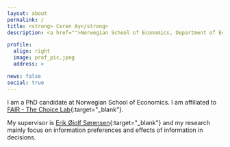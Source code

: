 ```yaml
---
layout: about
permalink: /
title: <strong> Ceren Ay</strong>
description: <a href="">Norwegian School of Economics, Department of Economics, FAIR - The Choice Lab</a>.

profile:
  align: right
  image: prof_pic.jpeg
  address: >

news: false
social: true
---
```


I am a PhD candidate at Norwegian School of Economics. I am affiliated to [FAIR - The Choice Lab](https://www.nhh.no/en/research-centres/fair/research/){:target="\_blank"}. 

My supervisor is [Erik Øiolf Sørensen](https://www.nhh.no/en/employees/faculty/erik-oiolf-sorensen/){:target="\_blank"} and my research mainly focus on information preferences and effects of information in decisions. 

